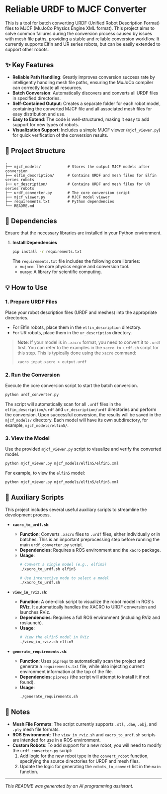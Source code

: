 # Reliable URDF to MJCF Converter

This is a tool for batch converting URDF (Unified Robot Description Format) files to MJCF (MuJoCo Physics Engine XML format).
This project aims to solve common failures during the conversion process caused by issues with mesh file paths, providing a stable and reliable conversion workflow.
It currently supports Elfin and UR series robots, but can be easily extended to support other robots.

## ✨ Key Features

- **Reliable Path Handling**: Greatly improves conversion success rate by intelligently handling mesh file paths, ensuring the MuJoCo compiler can correctly locate all resources.
- **Batch Conversion**: Automatically discovers and converts all URDF files in specified directories.
- **Self-Contained Output**: Creates a separate folder for each robot model, containing the converted MJCF file and all associated mesh files for easy distribution and use.
- **Easy to Extend**: The code is well-structured, making it easy to add support for new types of robots.
- **Visualization Support**: Includes a simple MJCF viewer (`mjcf_viewer.py`) for quick verification of the conversion results.

## 📂 Project Structure

```
.
├── mjcf_models/            # Stores the output MJCF models after conversion
├── elfin_description/      # Contains URDF and mesh files for Elfin series robots
├── ur_description/         # Contains URDF and mesh files for UR series robots
├── urdf_converter.py       # The core conversion script
├── mjcf_viewer.py          # MJCF model viewer
├── requirements.txt        # Python dependencies
└── README.md
```

## 🚀 Dependencies

Ensure that the necessary libraries are installed in your Python environment.

1.  **Install Dependencies**
    ```bash
    pip install -r requirements.txt
    ```
    The `requirements.txt` file includes the following core libraries:
    - `mujoco`: The core physics engine and conversion tool.
    - `numpy`: A library for scientific computing.

## 💡 How to Use

### 1. Prepare URDF Files

Place your robot description files (URDF and meshes) into the appropriate directories.

- For Elfin robots, place them in the `elfin_description` directory.
- For UR robots, place them in the `ur_description` directory.

> **Note**: If your model is in `.xacro` format, you need to convert it to `.urdf` first. You can refer to the examples in the `xacro_to_urdf.sh` script for this step. This is typically done using the `xacro` command:
> ```bash
> xacro input.xacro > output.urdf
> ```

### 2. Run the Conversion

Execute the core conversion script to start the batch conversion.

```bash
python urdf_converter.py
```

The script will automatically scan for all `.urdf` files in the `elfin_description/urdf` and `ur_description/urdf` directories and perform the conversion.
Upon successful conversion, the results will be saved in the `mjcf_models/` directory. Each model will have its own subdirectory, for example, `mjcf_models/elfin5/`.

### 3. View the Model

Use the provided `mjcf_viewer.py` script to visualize and verify the converted model.

```bash
python mjcf_viewer.py mjcf_models/elfin5/elfin5.xml
```

For example, to view the `elfin5` model:

```bash
python mjcf_viewer.py mjcf_models/elfin5/elfin5.xml
```

## 🧰 Auxiliary Scripts

This project includes several useful auxiliary scripts to streamline the development process.

- **`xacro_to_urdf.sh`**:
  - **Function**: Converts `.xacro` files to `.urdf` files, either individually or in batches. This is an important preprocessing step before running the main `urdf_converter.py` script.
  - **Dependencies**: Requires a ROS environment and the `xacro` package.
  - **Usage**:
    ```bash
    # Convert a single model (e.g., elfin5)
    ./xacro_to_urdf.sh elfin5

    # Use interactive mode to select a model
    ./xacro_to_urdf.sh
    ```

- **`view_in_rviz.sh`**:
  - **Function**: A one-click script to visualize the robot model in ROS's **RViz**. It automatically handles the XACRO to URDF conversion and launches RViz.
  - **Dependencies**: Requires a full ROS environment (including RViz and roslaunch).
  - **Usage**:
    ```bash
    # View the elfin5 model in RViz
    ./view_in_rviz.sh elfin5
    ```

- **`generate_requirements.sh`**:
  - **Function**: Uses `pipreqs` to automatically scan the project and generate a `requirements.txt` file, while also injecting current environment information at the top of the file.
  - **Dependencies**: `pipreqs` (the script will attempt to install it if not found).
  - **Usage**:
    ```bash
    ./generate_requirements.sh
    ```

## 📝 Notes

- **Mesh File Formats**: The script currently supports `.stl`, `.dae`, `.obj`, and `.ply` mesh file formats.
- **ROS Environment**: The `view_in_rviz.sh` and `xacro_to_urdf.sh` scripts are intended for use in a ROS environment.
- **Custom Robots**: To add support for a new robot, you will need to modify the `urdf_converter.py` script:
    1.  Add logic for the new robot type in the `convert_robot` function, specifying the source directories for URDF and mesh files.
    2.  Update the logic for generating the `robots_to_convert` list in the `main` function.

---
*This README was generated by an AI programming assistant.* 